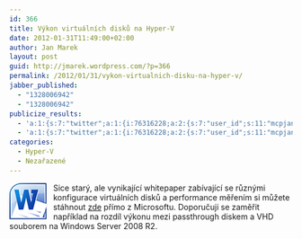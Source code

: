 ```yaml
---
id: 366
title: Výkon virtuálních disků na Hyper-V
date: 2012-01-31T11:49:00+02:00
author: Jan Marek
layout: post
guid: http://jmarek.wordpress.com/?p=366
permalink: /2012/01/31/vykon-virtualnich-disku-na-hyper-v/
jabber_published:
  - "1328006942"
  - "1328006942"
publicize_results:
  - 'a:1:{s:7:"twitter";a:1:{i:76316228;a:2:{s:7:"user_id";s:11:"mcpjanmarek";s:7:"post_id";s:18:"164299154028371968";}}}'
  - 'a:1:{s:7:"twitter";a:1:{i:76316228;a:2:{s:7:"user_id";s:11:"mcpjanmarek";s:7:"post_id";s:18:"164299154028371968";}}}'
categories:
  - Hyper-V
  - Nezařazené
---
```

<div class="mceTemp">
  <dl class="wp-caption alignleft">
    <dt class="wp-caption-dt">
      <a href="/wp-content/uploads/2012/01/icon_word_big.png"><img style="background-image:none;border-bottom:0;border-left:0;padding-left:0;padding-right:0;display:inline;float:left;border-top:0;border-right:0;padding-top:0;margin:0 10px 0 0;" class="size-full wp-image-367" title="Microsoft Word 2010 Icon" border="0" alt="Microsoft Word 2010 Icon" align="left" src="/wp-content/uploads/2012/01/icon_word_big.png" width="68" height="65" /></a>
    </dt>
  </dl>
</div>

<p class="wp-caption-dd">
  <p>
    Sice starý, ale vynikající whitepaper zabívající se různými konfigurace virtuálních disků a performance měřením si můžete stáhnout <a href="http://download.microsoft.com/download/0/7/7/0778C0BB-5281-4390-92CD-EC138A18F2F9/WS08_R2_VHD_Performance_WhitePaper.docx" target="_blank">zde</a> přímo z Microsoftu. Doporučuji se zaměřit například na rozdíl výkonu mezi passthrough diskem a VHD souborem na Windows Server 2008 R2.
  </p>
